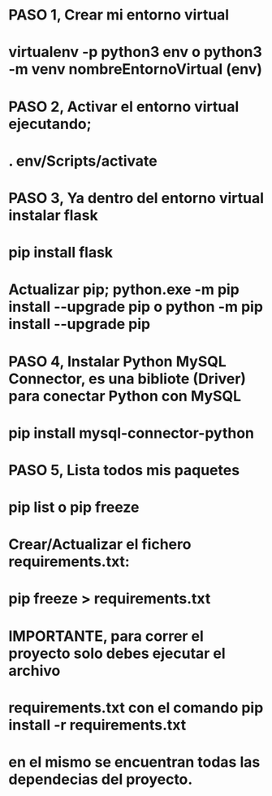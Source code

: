# PASO 1, Crear mi entorno virtual
#  virtualenv -p python3 env o python3 -m venv nombreEntornoVirtual (env)

# PASO 2, Activar el entorno virtual ejecutando;
#  . env/Scripts/activate  
 
# PASO 3, Ya dentro del entorno virtual instalar flask
#  pip install flask

# Actualizar pip;  python.exe -m pip install --upgrade pip o python -m pip install --upgrade pip 
# PASO 4, Instalar Python MySQL Connector, es una bibliote (Driver) para conectar Python con MySQL
# pip install mysql-connector-python

# PASO 5, Lista todos mis paquetes
# pip list  o pip freeze

# Crear/Actualizar el fichero requirements.txt:
# pip freeze > requirements.txt

# IMPORTANTE, para correr el proyecto solo debes ejecutar el archivo
# requirements.txt con el comando pip install -r requirements.txt 
# en el mismo se encuentran todas las dependecias del proyecto.
 

